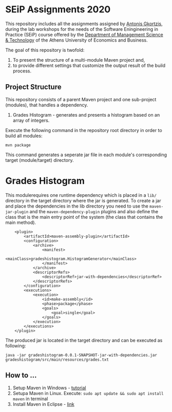 # SEiP Assignments 2020
This repository includes all the assignments assigned by <a href="https://github.com/AntonisGkortzis">Antonis Gkortzis</a>, during the lab workshops for the needs of the Software Eningineering in Practice (SEiP) course offered by the <a href="https://www.dept.aueb.gr/en/dmst">Department of Management Science & Technology</a> of the Athens University of Economics and Business.

The goal of this repository is twofold:

1. To present the structure of a multi-module Maven project and,
2. to provide different settings that customize the output result of the build process.

## Project Structure

This repository consists of a parent Maven project and one sub-project (modules), that handles a dependency.

1. Grades Histogram - generates and presents a histogram based on an array of integers.

Execute the following command in the repository root directory in order to build all modules:

```
mvn package
```

This command generates a seperate jar file in each module's corresponding target (module/target) directory.

# Grades Histogram

This modulerequires one runtime dependency which is placed in a ```lib/``` directory in the target directory where the jar is generated. To create a jar and place the dependencies in the lib directory you need to use the ```maven-jar-plugin``` and the ```maven-dependency-plugin``` plugins and also define the class that is the main entry point of the system (the class that contains the main method).

```
	<plugin>
    	<artifactId>maven-assembly-plugin</artifactId>
    	<configuration>
    	    <archive>
        	    <manifest>
            	    <mainClass>gradeshistogram.HistogramGenerator</mainClass> 
            	</manifest>
        	</archive>
        	<descriptorRefs>
            	<descriptorRef>jar-with-dependencies</descriptorRef>
        	</descriptorRefs>
    	</configuration>
    	<executions>
        	<execution>
            	<id>make-assembly</id> 
            	<phase>package</phase> 
            	<goals>
                	<goal>single</goal>
            	</goals>
        	</execution>
    	</executions>
	</plugin>
  ```

The produced jar is located in the target directory and can be executed as following:

```
java -jar gradeshistogram-0.0.1-SNAPSHOT-jar-with-dependencies.jar gradeshistogram/src/main/resources/grades.txt
```

## How to ...
 1. Setup Maven in Windows - <a href="https://mkyong.com/maven/how-to-install-maven-in-windows/">tutorial</a>
 2. Setupa Maven in Linux. Execute: ```sudo apt update && sudo apt install maven``` in terminal
 3. Install Maven in Eclipse - <a href="https://www.eclipse.org/m2e/">link</a>
